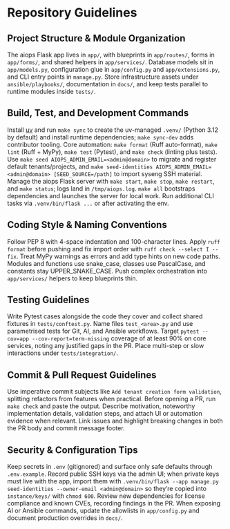 # Repository Guidelines

## Project Structure & Module Organization
The aiops Flask app lives in `app/`, with blueprints in `app/routes/`, forms in `app/forms/`, and shared helpers in `app/services/`. Database models sit in `app/models.py`, configuration glue in `app/config.py` and `app/extensions.py`, and CLI entry points in `manage.py`. Store infrastructure assets under `ansible/playbooks/`, documentation in `docs/`, and keep tests parallel to runtime modules inside `tests/`.

## Build, Test, and Development Commands
Install [uv](https://github.com/astral-sh/uv) and run `make sync` to create the uv-managed `.venv/` (Python 3.12 by default) and install runtime dependencies; `make sync-dev` adds contributor tooling. Core automation: `make format` (Ruff auto-format), `make lint` (Ruff + MyPy), `make test` (Pytest), and `make check` (linting plus tests). Use `make seed AIOPS_ADMIN_EMAIL=<admin@domain>` to migrate and register default tenants/projects, and `make seed-identities AIOPS_ADMIN_EMAIL=<admin@domain> [SEED_SOURCE=/path]` to import syseng SSH material. Manage the aiops Flask server with `make start`, `make stop`, `make restart`, and `make status`; logs land in `/tmp/aiops.log`. `make all` bootstraps dependencies and launches the server for local work. Run additional CLI tasks via `.venv/bin/flask ...` or after activating the env.

## Coding Style & Naming Conventions
Follow PEP 8 with 4-space indentation and 100-character lines. Apply `ruff format` before pushing and fix import order with `ruff check --select I --fix`. Treat MyPy warnings as errors and add type hints on new code paths. Modules and functions use snake_case, classes use PascalCase, and constants stay UPPER_SNAKE_CASE. Push complex orchestration into `app/services/` helpers to keep blueprints thin.

## Testing Guidelines
Write Pytest cases alongside the code they cover and collect shared fixtures in `tests/conftest.py`. Name files `test_<area>.py` and use parametrised tests for Git, AI, and Ansible workflows. Target `pytest --cov=app --cov-report=term-missing` coverage of at least 90% on core services, noting any justified gaps in the PR. Place multi-step or slow interactions under `tests/integration/`.

## Commit & Pull Request Guidelines
Use imperative commit subjects like `Add tenant creation form validation`, splitting refactors from features when practical. Before opening a PR, run `make check` and paste the output. Describe motivation, noteworthy implementation details, validation steps, and attach UI or automation evidence when relevant. Link issues and highlight breaking changes in both the PR body and commit message footer.

## Security & Configuration Tips
Keep secrets in `.env` (gitignored) and surface only safe defaults through `.env.example`. Record public SSH keys via the admin UI; when private keys must live with the app, import them with `.venv/bin/flask --app manage.py seed-identities --owner-email <admin@domain>` so they’re copied into `instance/keys/` with `chmod 600`. Review new dependencies for license compliance and known CVEs, recording findings in the PR. When exposing AI or Ansible commands, update the allowlists in `app/config.py` and document production overrides in `docs/`.
